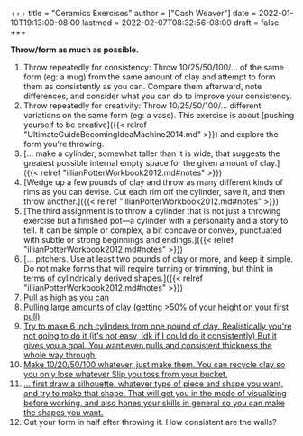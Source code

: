 +++
title = "Ceramics Exercises"
author = ["Cash Weaver"]
date = 2022-01-10T19:13:00-08:00
lastmod = 2022-02-07T08:32:56-08:00
draft = false
+++

****Throw/form as much as possible.****

1.  Throw repeatedly for consistency: Throw 10/25/50/100/... of the same form (eg: a mug) from the same amount of clay and attempt to form them as consistently as you can. Compare them afterward, note differences, and consider what you can do to improve your consistency.
2.  Throw repeatedly for creativity: Throw 10/25/50/100/... different variations on the same form (eg: a vase). This exercise is about [pushing yourself to be creative]({{< relref "UltimateGuideBecomingIdeaMachine2014.md" >}}) and explore the form you're throwing.
3.  [... make a cylinder, somewhat taller than it is wide, that suggests the greatest possible internal empty space for the given amount of clay.]({{< relref "illianPotterWorkbook2012.md#notes" >}})
4.  [Wedge up a few pounds of clay and throw as many different kinds of rims as you can devise. Cut each rim off the cylinder, save it, and then throw another.]({{< relref "illianPotterWorkbook2012.md#notes" >}})
5.  [The third assignment is to throw a cylinder that is not just a throwing exercise but a finished pot—a cylinder with a personality and a story to tell. It can be simple or complex, a bit concave or convex, punctuated with subtle or strong beginnings and endings.]({{< relref "illianPotterWorkbook2012.md#notes" >}})
6.  [... pitchers. Use at least two pounds of clay or more, and keep it simple. Do not make forms that will require turning or trimming, but think in terms of cylindrically derived shapes.]({{< relref "illianPotterWorkbook2012.md#notes" >}})
7.  [Pull as high as you can](https://www.reddit.com/r/Pottery/comments/47wf90/comment/d0g8rmo/?utm_source=share&utm_medium=web2x&context=3)
8.  [Pulling large amounts of clay (getting &gt;50% of your height on your first pull)](https://www.reddit.com/r/Pottery/comments/47wf90/comment/d0g8rmo/?utm_source=share&utm_medium=web2x&context=3)
9.  [Try to make 6 inch cylinders from one pound of clay. Realistically you're not going to do it (it's not easy, Idk if I could do it consistently) But it gives you a goal. You want even pulls and consistent thickness the whole way through.](https://www.reddit.com/r/Pottery/comments/47wf90/comment/d0fxp8q/?utm_source=share&utm_medium=web2x&context=3)
10. [Make 10/20/50/100 whatever, just make them. You can recycle clay so you only lose whatever Slip you toss from your bucket.](https://www.reddit.com/r/Pottery/comments/47wf90/comment/d0fxp8q/?utm_source=share&utm_medium=web2x&context=3)
11. [... first draw a silhouette, whatever type of piece and shape you want, and try to make that shape. That will get you in the mode of visualizing before working, and also hones your skills in general so you can make the shapes you want.](https://www.reddit.com/r/Pottery/comments/47wf90/comment/d0g0qxj/?utm_source=share&utm_medium=web2x&context=3)
12. Cut your form in half after throwing it. How consistent are the walls?
